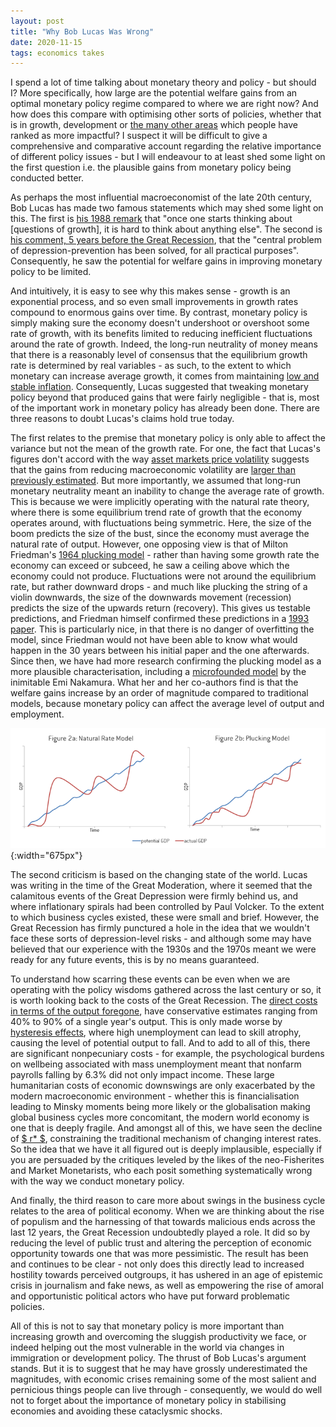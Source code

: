 ```yaml
---
layout: post
title: "Why Bob Lucas Was Wrong"
date: 2020-11-15
tags: economics takes
---
```





I spend a lot of time talking about monetary theory and policy - but should I? More specifically, how large are the potential welfare gains from an optimal monetary policy regime compared to where we are right now? And how does this compare with optimising other sorts of policies, whether that is in growth, development or [the many other areas](https://www.themoneyillusion.com/which-issues-are-important-to-me/) which people have ranked as more impactful? I suspect it will be difficult to give a comprehensive and comparative account regarding the relative importance of different policy issues - but I will endeavour to at least shed some light on the first question i.e. the plausible gains from monetary policy being conducted better.

As perhaps the most influential macroeconomist of the late 20th century, Bob Lucas has made two famous statements which may shed some light on this. The first is [his 1988 remark](https://www.parisschoolofeconomics.eu/docs/darcillon-thibault/lucasmechanicseconomicgrowth.pdf) that "once one starts thinking about [questions of growth], it is hard to think about anything else". The second is [his comment, 5 years before the Great Recession](http://pages.stern.nyu.edu/~dbackus/Taxes/Lucas%20priorities%20AER%2003.pdf), that the "central problem of depression-prevention has been solved, for all practical purposes". Consequently, he saw the potential for welfare gains in improving monetary policy to be limited. 

And intuitively, it is easy to see why this makes sense - growth is an exponential process, and so even small improvements in growth rates compound to enormous gains over time. By contrast, monetary policy is simply making sure the economy doesn't undershoot or overshoot some rate of growth, with its benefits limited to reducing inefficient fluctuations around the rate of growth. Indeed, the long-run neutrality of money means that there is a reasonably level of consensus that the equilibrium growth rate is determined by real variables - as such, to the extent to which monetary can increase average growth, it comes from maintaining [low and stable inflation](https://ideas.repec.org/a/nzb/nzbbul/september20041.html). Consequently, Lucas suggested that tweaking monetary policy beyond that produced gains that were fairly negligible - that is, most of the important work in monetary policy has already been done. There are three reasons to doubt Lucas's claims hold true today.

The first relates to the premise that monetary policy is only able to affect the variance but not the mean of the growth rate. For one, the fact that Lucas's figures don't accord with the way [asset markets price volatility](https://pubs.aeaweb.org/doi/pdfplus/10.1257/aer.99.1.243) suggests that the gains from reducing macroeconomic volatility are [larger than previously estimated]((https://pubs.aeaweb.org/doi/pdfplus/10.1257/aer.101.4.1436)). But more importantly, we assumed that long-run monetary neutrality meant an inability to change the average rate of growth. This is because we were implicitly operating with the natural rate theory, where there is some equilibrium trend rate of growth that the economy operates around, with fluctuations being symmetric. Here, the size of the boom predicts the size of the bust, since the economy must average the natural rate of output. However, one opposing view is that of Milton Friedman's [1964 plucking model](https://www.nber.org/system/files/chapters/c4453/c4453.pdf) - rather than having some growth rate the economy can exceed or subceed, he saw a ceiling above which the economy could not produce. Fluctuations were not around the equilibrium rate, but rather downward drops - and much like plucking the string of a violin downwards, the size of the downwards movement (recession) predicts the size of the upwards return (recovery). This gives us testable predictions, and Friedman himself confirmed these predictions in a [1993 paper](https://doi.org/10.1111/j.1465-7295.1993.tb00874.x). This is particularly nice, in that there is no danger of overfitting the model, since Friedman would not have been able to know what would happen in the 30 years between his initial paper and the one afterwards. Since then, we have had more research confirming the plucking model as a more plausible characterisation, including a [microfounded model](https://eml.berkeley.edu/~enakamura/papers/plucking.pdf) by the inimitable Emi Nakamura. What her and her co-authors find is that the welfare gains increase by an order of magnitude compared to traditional models, because monetary policy can affect the average level of output and employment.

![Natural vs Plucking](/assets/naturalplucking.png){:width="675px"}

The second criticism is based on the changing state of the world. Lucas was writing in the time of the Great Moderation, where it seemed that the calamitous events of the Great Depression were firmly behind us, and where inflationary spirals had been controlled by Paul Volcker. To the extent to which business cycles existed, these were small and brief. However, the Great Recession has firmly punctured a hole in the idea that we wouldn't face these sorts of depression-level risks - and although some may have believed that our experience with the 1930s and the 1970s meant we were ready for any future events, this is by no means guaranteed.

To understand how scarring these events can be even when we are operating with the policy wisdoms gathered across the last century or so, it is worth looking back to the costs of the Great Recession. The [direct costs in terms of the output foregone](https://www.dallasfed.org/~/media/documents/research/staff/staff1301.pdf), have conservative estimates ranging from 40% to 90% of a single year's output. This is only made worse by [hysteresis effects](https://www.cbo.gov/sites/default/files/cbofiles/attachments/43907-BudgetOutlook.pdf), where high unemployment can lead to skill atrophy, causing the level of potential output to fall. And to add to all of this, there are significant nonpecuniary costs - for example, the psychological burdens on wellbeing associated with mass unemployment meant that nonfarm payrolls falling by 6.3% did not only impact income. These large humanitarian costs of economic downswings are only exacerbated by the modern macroeconomic environment - whether this is financialisation leading to Minsky moments being more likely or the globalisation making global business cycles more concomitant, the modern world economy is one that is deeply fragile. And amongst all of this, we have seen the decline of [$ r* $](https://www.imf.org/external/Pubs/ft/weo/2014/01/pdf/c3.pdf), constraining the traditional mechanism of changing interest rates. So the idea that we have it all figured out is deeply implausible, especially if you are persuaded by the critiques leveled by the likes of the neo-Fisherites and Market Monetarists, who each posit something systematically wrong with the way we conduct monetary policy.

And finally, the third reason to care more about swings in the business cycle relates to the area of political economy. When we are thinking about the rise of populism and the harnessing of that towards malicious ends across the last 12 years, the Great Recession undoubtedly played a role. It did so by reducing the level of public trust and altering the perception of economic opportunity towards one that was more pessimistic. The result has been and continues to be clear - not only does this directly lead to increased hostility towards perceived outgroups, it has ushered in an age of epistemic crisis in journalism and fake news, as well as empowering the rise of amoral and opportunistic political actors who have put forward problematic policies. 

All of this is not to say that monetary policy is more important than increasing growth and overcoming the sluggish productivity we face, or indeed helping out the most vulnerable in the world via changes in immigration or development policy. The thrust of Bob Lucas's argument stands. But it is to suggest that he may have grossly underestimated the magnitudes, with economic crises remaining some of the most salient and pernicious things people can live through - consequently, we would do well not to forget about the importance of monetary policy in stabilising economies and avoiding these cataclysmic shocks.
